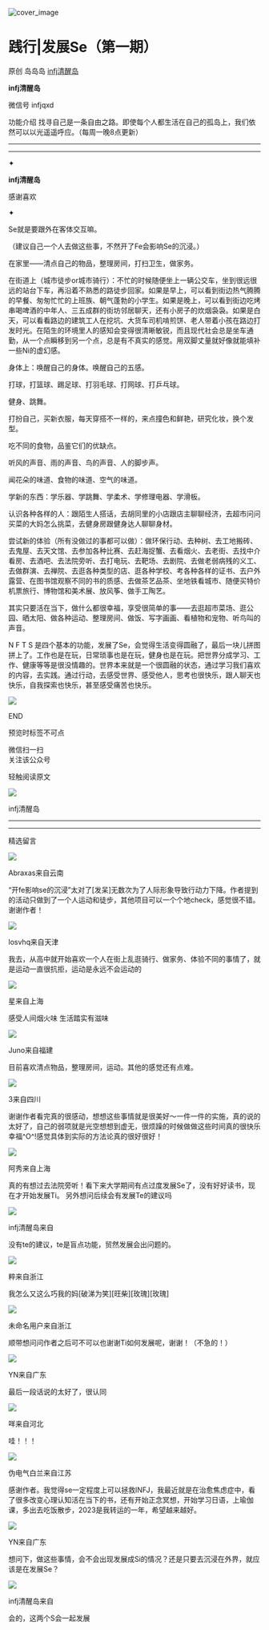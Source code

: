 ![cover_image](https://mmbiz.qlogo.cn/mmbiz_jpg/DZCdtia4bJxo4azZSKRpp2B1Kw3HqGFVlPibIUfomictRWvUPg44Ow715zsbzqX80PwCtLCCYia3WBcSGQa0IibFxqw/0?wx_fmt=jpeg)

#  践行|发展Se（第一期）

原创  岛岛岛  [ infj清醒岛 ](javascript:void\(0\);)

**infj清醒岛**

微信号  infjqxd

功能介绍  找寻自己是一条自由之路。即使每个人都生活在自己的孤岛上，我们依然可以以光遥遥呼应。（每周一晚8点更新）

__ __

__ _ _

✦

  

**infj清醒岛**

感谢喜欢

✦

  

Se就是要跟外在客体交互嘛。

（建议自己一个人去做这些事，不然开了Fe会影响Se的沉浸。）

在家里——清点自己的物品，整理房间，打扫卫生，做家务。

在街道上（城市徒步or城市骑行）：不忙的时候随便坐上一辆公交车，坐到很远很远的站台下车，再沿着不熟悉的路徒步回家。如果是早上，可以看到街边热气腾腾的早餐、匆匆忙忙的上班族、朝气蓬勃的小学生。如果是晚上，可以看到街边吃烤串喝啤酒的中年人、三五成群的街坊邻居聊天，还有小房子的炊烟袅袅。如果是白天，可以看看路边的建筑工人在挖坑、大货车司机啃煎饼、老人带着小孩在路边打发时光。在陌生的环境里人的感知会变得很清晰敏锐，而且现代社会总是坐车通勤，从一个点瞬移到另一个点，总是有不真实的感觉。用双脚丈量就好像就能填补一些Ni的虚幻感。

身体上：唤醒自己的身体。唤醒自己的五感。

打球，打篮球、踢足球、打羽毛球、打网球、打乒乓球。

健身、跳舞。

打扮自己，买新衣服，每天穿搭不一样的，来点撞色和鲜艳，研究化妆，换个发型。

吃不同的食物，品鉴它们的优缺点。

听风的声音、雨的声音、鸟的声音、人的脚步声。

闻花朵的味道、食物的味道、空气的味道。

学新的东西：学乐器、学跳舞、学柔术、学修理电器、学滑板。

  

认识各种各样的人：跟陌生人搭话，去胡同里的小店跟店主聊聊经济，去超市问问买菜的大妈怎么挑菜，去健身房跟健身达人聊聊身材。

尝试新的体验（所有没做过的事都可以做）：做环保行动、去种树、去工地搬砖、去鬼屋、去天文馆、去参加各种比赛、去赶海捉蟹、去看烟火、去老街、去找中介看房、去酒吧、去法院旁听、去打电玩、去靶场、去剧院、去做老弱病残的义工、去做群演、去禅院、去逛各种类型的店、逛各种学校、考各种各样的证书、去户外露营、在图书馆观察不同的书的质感、去做茶艺品茶、坐地铁看城市、随便买特价机票旅行、博物馆和美术展、放风筝、做手工陶艺。

其实只要活在当下，做什么都很幸福，享受很简单的事——去逛超市菜场、逛公园、晒太阳、做各种运动、整理房间、做饭、写字画画、看植物和宠物、听鸟叫的声音。

N F T S
是四个基本的功能，发展了Se，会觉得生活变得圆融了，最后一块儿拼图拼上了。工作也是在玩，日常琐事也是在玩，健身也是在玩。把世界分成学习、工作、健康等等是很没情趣的。世界本来就是一个很圆融的状态，通过学习我们喜欢的内容，去实践。通过行动，去感受世界、感受他人，思考也很快乐，跟人聊天也快乐，自我探索也快乐，甚至感受痛苦也快乐。

  

![](https://mmbiz.qpic.cn/mmbiz_gif/7FiadXCUBpqt43ySAFleQonQAWQDMwvCPOiaiaFlUYSG8ibicVqc4d5rBa4niaAWr9DmauJ43FCich2gaNDU6PiaKZQf6w/640?wx_fmt=gif)

END  

预览时标签不可点

微信扫一扫  
关注该公众号



轻触阅读原文

![](http://mmbiz.qpic.cn/mmbiz_png/DZCdtia4bJxpcRrqEcIicNn7icChObS1Eqm6u2hlN1LGAHvlMHZg6O2a3A47KdeC6IqvVTuryNZQpDFQ1LX3JvT9w/0?wx_fmt=png)

infj清醒岛







****



****





精选留言

![](http://mmsns.qpic.cn/mmsns/iaxNB5XaibCeLTYWIUGCYm7cS1kFxTx4ibUSEBZJ6VnOdXPDItJ9PaGRg/0)

Abraxas来自云南

“开fe影响se的沉浸”太对了[发呆]无数次为了人际形象导致行动力下降。作者提到的活动只做到了一个人运动和徒步，其他项目可以一个个地check，感觉很不错。谢谢作者！

![](http://mmsns.qpic.cn/mmsns/iaxNB5XaibCeLTYWIUGCYm7cS1kFxTx4ibUSEBZJ6VnOdXPDItJ9PaGRg/0)

losvhq来自天津

我去，从高中就开始喜欢一个人在街上乱逛骑行、做家务、体验不同的事情了，就是运动一直很抗拒，运动是永远不会运动的

![](http://mmsns.qpic.cn/mmsns/iaxNB5XaibCeLTYWIUGCYm7cS1kFxTx4ibUSEBZJ6VnOdXPDItJ9PaGRg/0)

星来自上海

感受人间烟火味 生活踏实有滋味

![](http://mmsns.qpic.cn/mmsns/iaxNB5XaibCeLTYWIUGCYm7cS1kFxTx4ibUSEBZJ6VnOdXPDItJ9PaGRg/0)

Juno来自福建

目前喜欢清点物品，整理房间，运动。其他的感觉还有点难。

![](http://mmsns.qpic.cn/mmsns/iaxNB5XaibCeLTYWIUGCYm7cS1kFxTx4ibUSEBZJ6VnOdXPDItJ9PaGRg/0)

3来自四川

谢谢作者看完真的很感动，想想这些事情就是很美好～一件一件的实施，真的说的太好了，自己的弱项就是光空想想到虚无，很烦躁的时候做做这些时间真的很快乐幸福^O^!感觉具体到实际的方法论真的很好很好！

![](http://mmsns.qpic.cn/mmsns/iaxNB5XaibCeLTYWIUGCYm7cS1kFxTx4ibUSEBZJ6VnOdXPDItJ9PaGRg/0)

阿秀来自上海

真的有想过去法院旁听！看下来大学期间有点过度发展Se了，没有好好读书，现在才开始发展Ti。 另外想问后续会有发展Te的建议吗

![](http://wx.qlogo.cn/mmhead/Q3auHgzwzM4icoibBPppWkMrbLG1lB8KhWHaiaiabBib87BTTdVQC8Cyacg/64)

infj清醒岛来自

没有te的建议，te是盲点功能，贸然发展会出问题的。

![](http://mmsns.qpic.cn/mmsns/iaxNB5XaibCeLTYWIUGCYm7cS1kFxTx4ibUSEBZJ6VnOdXPDItJ9PaGRg/0)

粹来自浙江

我怎么又这么巧我的妈[破涕为笑][旺柴][玫瑰][玫瑰]

![](http://mmsns.qpic.cn/mmsns/iaxNB5XaibCeLTYWIUGCYm7cS1kFxTx4ibUSEBZJ6VnOdXPDItJ9PaGRg/0)

未命名用户来自浙江

顺带想问问作者之后可不可以也谢谢Ti如何发展呢，谢谢！（不急的！）

![](http://mmsns.qpic.cn/mmsns/iaxNB5XaibCeLTYWIUGCYm7cS1kFxTx4ibUSEBZJ6VnOdXPDItJ9PaGRg/0)

YN来自广东

最后一段话说的太好了，很认同

![](http://mmsns.qpic.cn/mmsns/iaxNB5XaibCeLTYWIUGCYm7cS1kFxTx4ibUSEBZJ6VnOdXPDItJ9PaGRg/0)

咩来自河北

哇！！！

![](http://mmsns.qpic.cn/mmsns/iaxNB5XaibCeLTYWIUGCYm7cS1kFxTx4ibUSEBZJ6VnOdXPDItJ9PaGRg/0)

伪电气白兰来自江苏

感谢作者。我觉得se一定程度上可以拯救INFJ，我最近就是在治愈焦虑症中，看了很多改变心理认知活在当下的书，还有开始正念冥想，开始学习日语，上瑜伽课，多出去吃饭散步，2023是我转运的一年，希望越来越好。

![](http://mmsns.qpic.cn/mmsns/iaxNB5XaibCeLTYWIUGCYm7cS1kFxTx4ibUSEBZJ6VnOdXPDItJ9PaGRg/0)

YN来自广东

想问下，做这些事情，会不会出现发展成Si的情况？还是只要去沉浸在外界，就应该是在发展Se？

![](http://wx.qlogo.cn/mmhead/Q3auHgzwzM4icoibBPppWkMrbLG1lB8KhWHaiaiabBib87BTTdVQC8Cyacg/64)

infj清醒岛来自

会的，这两个S会一起发展


